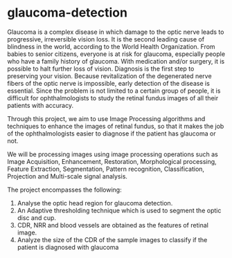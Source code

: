 # glaucoma-detection

Glaucoma is a complex disease in which damage to the optic nerve leads to progressive, irreversible vision loss. It is the second leading cause of blindness in the world, according to the World Health Organization. From babies to senior citizens, everyone is at risk for glaucoma, especially people who have a family history of glaucoma. With medication and/or surgery, it is possible to halt further loss of vision. Diagnosis is the first step to preserving your vision. Because revitalization of the degenerated nerve fibers of the optic nerve is impossible, early detection of the disease is essential. Since the problem is not limited to a certain group of people, it is difficult for ophthalmologists to study the retinal fundus images of all their patients with accuracy. 

Through this project, we aim to use Image Processing algorithms and techniques to enhance the images of retinal fundus, so that it makes the job of the ophthalmologists easier to diagnose if the patient has glaucoma or not.

We will be processing images using image processing operations such as Image Acquisition, Enhancement, Restoration, Morphological processing, Feature Extraction, Segmentation, Pattern recognition, Classification, Projection and Multi-scale signal analysis. 

The project encompasses the following:
1. Analyse the optic head region for glaucoma detection. 
2. An Adaptive thresholding technique which is used to segment the optic disc and cup. 
3. CDR, NRR and blood vessels are obtained as the features of retinal image. 
4. Analyze the size of the CDR of the sample images to classify if the patient is diagnosed with glaucoma
